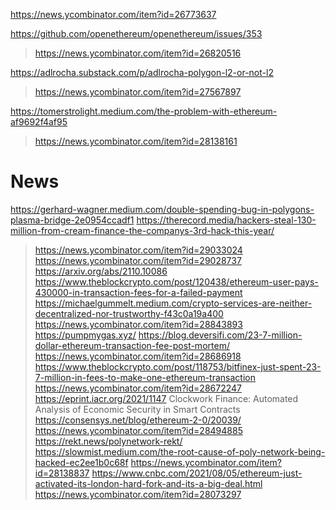 

https://news.ycombinator.com/item?id=26773637

https://github.com/openethereum/openethereum/issues/353
> https://news.ycombinator.com/item?id=26820516


https://adlrocha.substack.com/p/adlrocha-polygon-l2-or-not-l2
> https://news.ycombinator.com/item?id=27567897

https://tomerstrolight.medium.com/the-problem-with-ethereum-af9692f4af95
> https://news.ycombinator.com/item?id=28138161

# News
https://gerhard-wagner.medium.com/double-spending-bug-in-polygons-plasma-bridge-2e0954ccadf1
https://therecord.media/hackers-steal-130-million-from-cream-finance-the-companys-3rd-hack-this-year/
> https://news.ycombinator.com/item?id=29033024
> https://news.ycombinator.com/item?id=29028737
https://arxiv.org/abs/2110.10086
https://www.theblockcrypto.com/post/120438/ethereum-user-pays-430000-in-transaction-fees-for-a-failed-payment
https://michaelgummelt.medium.com/crypto-services-are-neither-decentralized-nor-trustworthy-f43c0a19a400
> https://news.ycombinator.com/item?id=28843893
https://pumpmygas.xyz/
https://blog.deversifi.com/23-7-million-dollar-ethereum-transaction-fee-post-mortem/
> https://news.ycombinator.com/item?id=28686918
https://www.theblockcrypto.com/post/118753/bitfinex-just-spent-23-7-million-in-fees-to-make-one-ethereum-transaction
> https://news.ycombinator.com/item?id=28672247
https://eprint.iacr.org/2021/1147 Clockwork Finance: Automated Analysis of Economic Security in Smart Contracts
https://consensys.net/blog/ethereum-2-0/20039/
> https://news.ycombinator.com/item?id=28494885
https://rekt.news/polynetwork-rekt/
> https://slowmist.medium.com/the-root-cause-of-poly-network-being-hacked-ec2ee1b0c68f
  > https://news.ycombinator.com/item?id=28138837
https://www.cnbc.com/2021/08/05/ethereum-just-activated-its-london-hard-fork-and-its-a-big-deal.html
> https://news.ycombinator.com/item?id=28073297